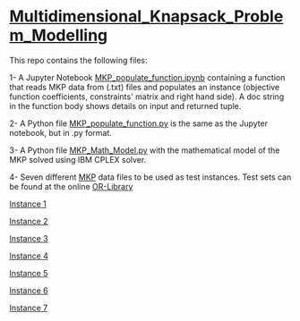 # [Multidimensional_Knapsack_Problem_Modelling](https://en.wikipedia.org/wiki/List_of_knapsack_problems)
This repo contains the following files:

1- A Jupyter Notebook [MKP_populate_function.ipynb](https://github.com/AghaMS/Multidimensional-Knapsack-Problem-populateFunction/blob/main/MKP%20populate%20function.ipynb) containing a function that reads MKP data from (.txt) files and populates an instance (objective function coefficients, constraints' matrix and right hand side). A doc string in the function body shows details on input and returned tuple.

2- A Python file [MKP_populate_function.py](https://github.com/AghaMS/Multidimensional-Knapsack-Problem-populateFunction/blob/main/MKP_populate_function.py) is the same as the Jupyter notebook, but in .py format.

3- A Python file [MKP_Math_Model.py](https://github.com/AghaMS/Multidimensional-Knapsack-Problem-populateFunction/blob/main/MKP_Math_Model.py) with the mathematical model of the MKP solved using IBM CPLEX solver.

4- Seven different [MKP](http://people.brunel.ac.uk/~mastjjb/jeb/orlib/mknapinfo.html) data files to be used as test instances. Test sets can be found at the online [OR-Library](http://people.brunel.ac.uk/~mastjjb/jeb/orlib/files/)

  [Instance 1](https://github.com/AghaMS/Multidimensional-Knapsack-Problem-populateFunction/blob/main/mknapcb1_1.txt)
  
  [Instance 2](https://github.com/AghaMS/Multidimensional-Knapsack-Problem-populateFunction/blob/main/mknap01_2.txt)
  
  [Instance 3](https://github.com/AghaMS/Multidimensional-Knapsack-Problem-populateFunction/blob/main/mknap01_3.txt)
  
  [Instance 4](https://github.com/AghaMS/Multidimensional-Knapsack-Problem-populateFunction/blob/main/mknap01_4.txt)
  
  [Instance 5](https://github.com/AghaMS/Multidimensional-Knapsack-Problem-populateFunction/blob/main/mknap01_5.txt)
  
  [Instance 6](https://github.com/AghaMS/Multidimensional-Knapsack-Problem-populateFunction/blob/main/mknap01_6.txt)
  
  [Instance 7](https://github.com/AghaMS/Multidimensional-Knapsack-Problem-populateFunction/blob/main/mknap01_7.txt)
